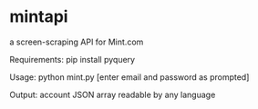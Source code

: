 mintapi
=======

a screen-scraping API for Mint.com

Requirements: pip install pyquery

Usage: python mint.py [enter email and password as prompted]

Output: account JSON array readable by any language
